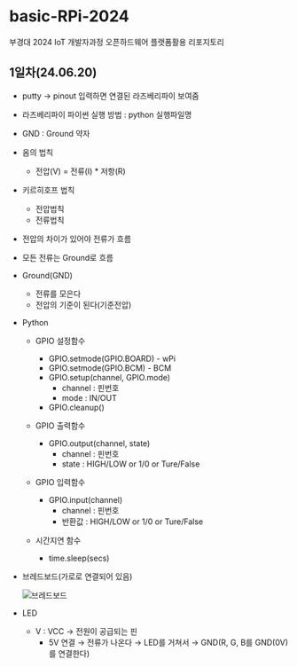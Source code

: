# basic-RPi-2024
부경대 2024 IoT 개발자과정 오픈하드웨어 플랫폼활용 리포지토리

## 1일차(24.06.20)
- putty &rarr; pinout 입력하면 연결된 라즈베리파이 보여줌
- 라즈베리파이 파이썬 실행 방법 : python 실행파일명

- GND : Ground 약자

- 옴의 법칙
    - 전압(V) = 전류(I) * 저항(R)

- 키르히호프 법칙
    - 전압법칙
    - 전류법칙

- 전압의 차이가 있어야 전류가 흐름
- 모든 전류는 Ground로 흐름
- Ground(GND)
    - 전류를 모은다
    - 전압의 기준이 된다(기준전압)

- Python
    - GPIO 설정함수
        - GPIO.setmode(GPIO.BOARD) - wPi
        - GPIO.setmode(GPIO.BCM) - BCM
        - GPIO.setup(channel, GPIO.mode)
            - channel : 핀번호
            - mode : IN/OUT
        - GPIO.cleanup()
    
    - GPIO 출력함수
        - GPIO.output(channel, state)
            - channel : 핀번호
            - state : HIGH/LOW or 1/0 or Ture/False
    
    - GPIO 입력함수
        - GPIO.input(channel)
            - channel : 핀번호
            - 반환값 : HIGH/LOW or 1/0 or Ture/False
    
    - 시간지연 함수
        - time.sleep(secs)

- 브레드보드(가로로 연결되어 있음)

    ![브레드보드]((https://raw.githubusercontent.com/HyungJuu/basic-RPi-2024/main/images/rpi001.png))

- LED
    - V : VCC &rarr; 전원이 공급되는 핀
        - 5V 연결 &rarr; 전류가 나온다 &rarr; LED를 거쳐서 &rarr; GND(R, G, B를 GND(0V)를 연결한다)

